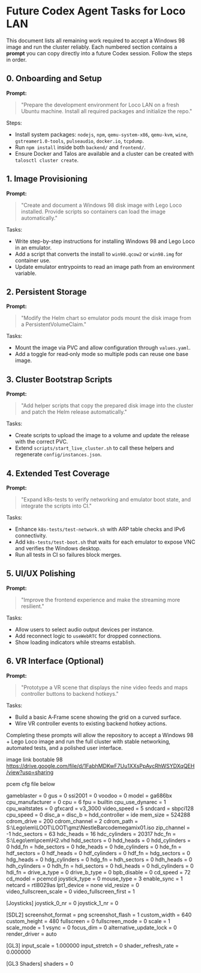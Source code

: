 # Future Codex Agent Tasks for Loco LAN

This document lists all remaining work required to accept a Windows 98 image and run the cluster reliably. Each numbered section contains a **prompt** you can copy directly into a future Codex session. Follow the steps in order.

## 0. Onboarding and Setup
**Prompt:**
> "Prepare the development environment for Loco LAN on a fresh Ubuntu machine. Install all required packages and initialize the repo."

Steps:
- Install system packages: `nodejs`, `npm`, `qemu-system-x86`, `qemu-kvm`, `wine`, `gstreamer1.0-tools`, `pulseaudio`, `docker.io`, `tcpdump`.
- Run `npm install` inside both `backend/` and `frontend/`.
- Ensure Docker and Talos are available and a cluster can be created with `talosctl cluster create`.

## 1. Image Provisioning
**Prompt:**
> "Create and document a Windows 98 disk image with Lego Loco installed. Provide scripts so containers can load the image automatically."

Tasks:
- Write step-by-step instructions for installing Windows 98 and Lego Loco in an emulator.
- Add a script that converts the install to `win98.qcow2` or `win98.img` for container use.
- Update emulator entrypoints to read an image path from an environment variable.

## 2. Persistent Storage
**Prompt:**
> "Modify the Helm chart so emulator pods mount the disk image from a PersistentVolumeClaim."

Tasks:
- Mount the image via PVC and allow configuration through `values.yaml`.
- Add a toggle for read‑only mode so multiple pods can reuse one base image.

## 3. Cluster Bootstrap Scripts
**Prompt:**
> "Add helper scripts that copy the prepared disk image into the cluster and patch the Helm release automatically."

Tasks:
- Create scripts to upload the image to a volume and update the release with the correct PVC.
- Extend `scripts/start_live_cluster.sh` to call these helpers and regenerate `config/instances.json`.

## 4. Extended Test Coverage
**Prompt:**
> "Expand k8s-tests to verify networking and emulator boot state, and integrate the scripts into CI."

Tasks:
- Enhance `k8s-tests/test-network.sh` with ARP table checks and IPv6 connectivity.
- Add `k8s-tests/test-boot.sh` that waits for each emulator to expose VNC and verifies the Windows desktop.
- Run all tests in CI so failures block merges.

## 5. UI/UX Polishing
**Prompt:**
> "Improve the frontend experience and make the streaming more resilient."

Tasks:
- Allow users to select audio output devices per instance.
- Add reconnect logic to `useWebRTC` for dropped connections.
- Show loading indicators while streams establish.

## 6. VR Interface (Optional)
**Prompt:**
> "Prototype a VR scene that displays the nine video feeds and maps controller buttons to backend hotkeys."

Tasks:
- Build a basic A‑Frame scene showing the grid on a curved surface.
- Wire VR controller events to existing backend hotkey actions.

Completing these prompts will allow the repository to accept a Windows 98 + Lego Loco image and run the full cluster with stable networking, automated tests, and a polished user interface.


image link bootable 98
https://drive.google.com/file/d/1FabhMDKwF7Uu1XXsPpAycRhWSYDXqQEH/view?usp=sharing


pcem cfg file below


gameblaster = 0
gus = 0
ssi2001 = 0
voodoo = 0
model = ga686bx
cpu_manufacturer = 0
cpu = 6
fpu = builtin
cpu_use_dynarec = 1
cpu_waitstates = 0
gfxcard = v3_3000
video_speed = 5
sndcard = sbpci128
cpu_speed = 0
disc_a = 
disc_b = 
hdd_controller = ide
mem_size = 524288
cdrom_drive = 200
cdrom_channel = 2
cdrom_path = S:\Lego\em\LOOT\LOOT\gmz\NestleBarcodemegamix01.iso
zip_channel = -1
hdc_sectors = 63
hdc_heads = 16
hdc_cylinders = 20317
hdc_fn = S:\Lego\em\pcem\H2.vhd
hdd_sectors = 0
hdd_heads = 0
hdd_cylinders = 0
hdd_fn = 
hde_sectors = 0
hde_heads = 0
hde_cylinders = 0
hde_fn = 
hdf_sectors = 0
hdf_heads = 0
hdf_cylinders = 0
hdf_fn = 
hdg_sectors = 0
hdg_heads = 0
hdg_cylinders = 0
hdg_fn = 
hdh_sectors = 0
hdh_heads = 0
hdh_cylinders = 0
hdh_fn = 
hdi_sectors = 0
hdi_heads = 0
hdi_cylinders = 0
hdi_fn = 
drive_a_type = 0
drive_b_type = 0
bpb_disable = 0
cd_speed = 72
cd_model = pcemcd
joystick_type = 0
mouse_type = 3
enable_sync = 1
netcard = rtl8029as
lpt1_device = none
vid_resize = 0
video_fullscreen_scale = 0
video_fullscreen_first = 1

[Joysticks]
joystick_0_nr = 0
joystick_1_nr = 0

[SDL2]
screenshot_format = png
screenshot_flash = 1
custom_width = 640
custom_height = 480
fullscreen = 0
fullscreen_mode = 0
scale = 1
scale_mode = 1
vsync = 0
focus_dim = 0
alternative_update_lock = 0
render_driver = auto

[GL3]
input_scale = 1.000000
input_stretch = 0
shader_refresh_rate = 0.000000

[GL3 Shaders]
shaders = 0